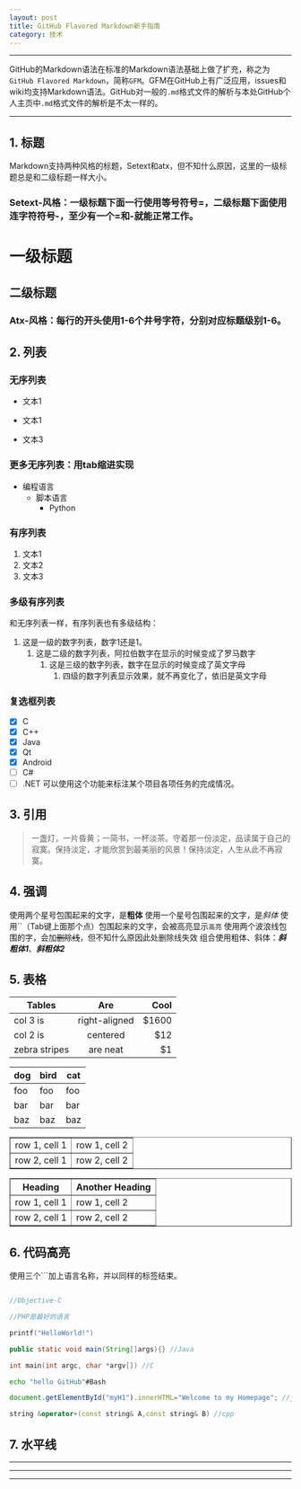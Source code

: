 ```yaml
---
layout: post
title: GitHub Flavored Markdown新手指南
category: 技术
---
```


--------------------
GitHub的Markdown语法在标准的Markdown语法基础上做了扩充，称之为`GitHub Flavored Markdown`，简称`GFM`。GFM在GitHub上有广泛应用，issues和wiki均支持Markdown语法。GitHub对一般的`.md`格式文件的解析与本处GitHub个人主页中`.md`格式文件的解析是不太一样的。

--------------------

## 1. 标题

Markdown支持两种风格的标题，Setext和atx，但不知什么原因，这里的一级标题总是和二级标题一样大小。

### Setext-风格：一级标题下面一行使用等号符号=，二级标题下面使用连字符符号-，至少有一个=和-就能正常工作。

一级标题
==

二级标题
-------

### Atx-风格：每行的开头使用1-6个井号字符，分别对应标题级别1-6。

## 2. 列表

### 无序列表
- 文本1
* 文本1
+ 文本3

### 更多无序列表：用tab缩进实现
* 编程语言
    * 脚本语言
        * Python

### 有序列表
1. 文本1
2. 文本2
3. 文本3

### 多级有序列表
和无序列表一样，有序列表也有多级结构：
1. 这是一级的数字列表，数字1还是1。
    1. 这是二级的数字列表，阿拉伯数字在显示的时候变成了罗马数字
        1. 这是三级的数字列表，数字在显示的时候变成了英文字母
            1. 四级的数字列表显示效果，就不再变化了，依旧是英文字母

### 复选框列表
- [x] C
- [x] C++
- [x] Java
- [x] Qt
- [x] Android
- [ ] C#
- [ ] .NET
可以使用这个功能来标注某个项目各项任务的完成情况。

## 3. 引用
> 一盏灯，一片昏黄；一简书，一杯淡茶。守着那一份淡定，品读属于自己的寂寞。保持淡定，才能欣赏到最美丽的风景！保持淡定，人生从此不再寂寞。

## 4. 强调
使用两个星号包围起来的文字，是**粗体**
使用一个星号包围起来的文字，是*斜体*
使用``（Tab键上面那个点）包围起来的文字，会被高亮显示`高亮`
使用两个波浪线包围的字，会加~~删除线~~，但不知什么原因此处删除线失效
组合使用粗体、斜体：***斜粗体1***、___斜粗体2___

## 5. 表格

| Tables        | Are           | Cool  |
| ------------- |:-------------:| -----:|
| col 3 is      | right-aligned | $1600 |
| col 2 is      | centered      |   $12 |
| zebra stripes | are neat      |    $1 |

dog | bird | cat
----|------|----
foo | foo  | foo
bar | bar  | bar
baz | baz  | baz

<table border="1">
<tr>
<td>row 1, cell 1</td>
<td>row 1, cell 2</td>
</tr>
<tr>
<td>row 2, cell 1</td>
<td>row 2, cell 2</td>
</tr>
</table>

<table border="1">
<tr>
<th>Heading</th>
<th>Another Heading</th>
</tr>
<tr>
<td>row 1, cell 1</td>
<td>row 1, cell 2</td>
</tr>
<tr>
<td>row 2, cell 1</td>
<td>row 2, cell 2</td>
</tr>
</table>

## 6. 代码高亮

使用三个```加上语言名称，并以同样的标签结束。

```Objective-C

//Objective-C

//PHP是最好的语言

printf("HelloWorld!")

```
```Java
public static void main(String[]args){} //Java
```
```c
int main(int argc, char *argv[]) //C
```
```Bash
echo "hello GitHub"#Bash
```
```javascript
document.getElementById("myH1").innerHTML="Welcome to my Homepage"; //javascipt
```
```cpp
string &operator+(const string& A,const string& B) //cpp
```
## 7. 水平线

***
---
___

